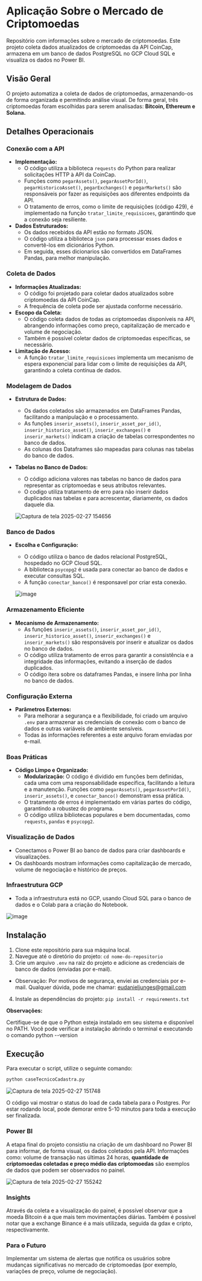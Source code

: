 # Aplicação Sobre o Mercado de Criptomoedas

Repositório com informações sobre o mercado de criptomoedas. Este projeto coleta dados atualizados de criptomoedas da API CoinCap, armazena em um banco de dados PostgreSQL no GCP Cloud SQL e visualiza os dados no Power BI.

## Visão Geral

O projeto automatiza a coleta de dados de criptomoedas, armazenando-os de forma organizada e permitindo análise visual. De forma geral, três criptomoedas foram escolhidas para serem analisadas: **Bitcoin, Ethereum e Solana.**

## Detalhes Operacionais

### Conexão com a API

* **Implementação:**
    * O código utiliza a biblioteca `requests` do Python para realizar solicitações HTTP à API da CoinCap.
    * Funções como `pegarAssets()`, `pegarAssetPorId()`, `pegarHistoricoAsset()`, `pegarExchanges()` e `pegarMarkets()` são responsáveis por fazer as requisições aos diferentes endpoints da API.
    * O tratamento de erros, como o limite de requisições (código 429), é implementado na função `tratar_limite_requisicoes`, garantindo que a conexão seja resiliente.
* **Dados Estruturados:**
    * Os dados recebidos da API estão no formato JSON.
    * O código utiliza a biblioteca `json` para processar esses dados e convertê-los em dicionários Python.
    * Em seguida, esses dicionarios são convertidos em DataFrames Pandas, para melhor manipulação.

### Coleta de Dados

* **Informações Atualizadas:**
    * O código foi projetado para coletar dados atualizados sobre criptomoedas da API CoinCap.
    * A frequência de coleta pode ser ajustada conforme necessário.
* **Escopo da Coleta:**
    * O código coleta dados de todas as criptomoedas disponíveis na API, abrangendo informações como preço, capitalização de mercado e volume de negociação.
    * Também é possível coletar dados de criptomoedas específicas, se necessário.
* **Limitação de Acesso:**
    * A função `tratar_limite_requisicoes` implementa um mecanismo de espera exponencial para lidar com o limite de requisições da API, garantindo a coleta contínua de dados.

### Modelagem de Dados

* **Estrutura de Dados:**
    * Os dados coletados são armazenados em DataFrames Pandas, facilitando a manipulação e o processamento.
    * As funções `inserir_assets()`, `inserir_asset_por_id()`, `inserir_historico_asset()`, `inserir_exchanges()` e `inserir_markets()` indicam a criação de tabelas correspondentes no banco de dados.
    * As colunas dos Dataframes são mapeadas para colunas nas tabelas do banco de dados.
* **Tabelas no Banco de Dados:**
    * O código adiciona valores nas tabelas no banco de dados para representar as criptomoedas e seus atributos relevantes.
    * O codigo utiliza tratamento de erro para não inserir dados duplicados nas tabelas e para acrescentar, diariamente, os dados daquele dia.
 
     ![Captura de tela 2025-02-27 154656](https://github.com/user-attachments/assets/dc773838-192f-4c84-aa5b-5b50b2794883)
 

### Banco de Dados

* **Escolha e Configuração:**
    * O código utiliza o banco de dados relacional PostgreSQL, hospedado no GCP Cloud SQL.
    * A biblioteca `psycopg2` é usada para conectar ao banco de dados e executar consultas SQL.
    * A função `conectar_banco()` é responsavel por criar esta conexão.
      
  ![image](https://github.com/user-attachments/assets/8f18cbaa-a6fb-4fc3-91d0-2cf1bd4637b7)


### Armazenamento Eficiente

* **Mecanismo de Armazenamento:**
    * As funções `inserir_assets()`, `inserir_asset_por_id()`, `inserir_historico_asset()`, `inserir_exchanges()` e `inserir_markets()` são responsáveis por inserir e atualizar os dados no banco de dados.
    * O código utiliza tratamento de erros para garantir a consistência e a integridade das informações, evitando a inserção de dados duplicados.
    * O código itera sobre os dataframes Pandas, e insere linha por linha no banco de dados.

### Configuração Externa

* **Parâmetros Externos:**
    * Para melhorar a segurança e a flexibilidade, foi criado um arquivo `.env` para armazenar as credenciais de conexão com o banco de dados e outras variáveis de ambiente sensíveis.
    * Todas às informações referentes a este arquivo foram enviadas por e-mail.

### Boas Práticas

* **Código Limpo e Organizado:**
    * **Modularização:** O código é dividido em funções bem definidas, cada uma com uma responsabilidade específica, facilitando a leitura e a manutenção. Funções como `pegarAssets()`, `pegarAssetPorId()`, `inserir_assets()`, e `conectar_banco()` demonstram essa prática.
    * O tratamento de erros é implementado em várias partes do código, garantindo a robustez do programa.
    * O código utiliza bibliotecas populares e bem documentadas, como `requests`, `pandas` e `psycopg2`.

### Visualização de Dados

* Conectamos o Power BI ao banco de dados para criar dashboards e visualizações.
* Os dashboards mostram informações como capitalização de mercado, volume de negociação e histórico de preços.

### Infraestrutura GCP

* Toda a infraestrutura está no GCP, usando Cloud SQL para o banco de dados e o Colab para a criação do Notebook.

 ![image](https://github.com/user-attachments/assets/e755ec51-fa90-49b9-ae58-2ada475ded69)


## Instalação

1.  Clone este repositório para sua máquina local.
2.  Navegue até o diretório do projeto: `cd nome-do-repositorio`
3.  Crie um arquivo `.env` na raiz do projeto e adicione as credenciais de banco de dados (enviadas por e-mail).
   * Observação: Por motivos de segurança, enviei as credenciais por e-mail. Qualquer dúvida, pode me chamar: eudanieljunges@gmail.com
4.  Instale as dependências do projeto: `pip install -r requirements.txt`

**Observações:**

Certifique-se de que o Python esteja instalado em seu sistema e disponível no PATH. Você pode verificar a instalação abrindo o terminal e executando o comando python --version

## Execução

Para executar o script, utilize o seguinte comando:

```bash
python caseTecnicoCadastra.py
```

![Captura de tela 2025-02-27 151748](https://github.com/user-attachments/assets/5a105e9b-68c0-49ad-a570-bd875dffb6e1)

O código vai mostrar o status do load de cada tabela para o Postgres. Por estar rodando local, pode demorar entre 5-10 minutos para toda a execução ser finalizada.


### Power BI

A etapa final do projeto consistiu na criação de um dashboard no Power BI para informar, de forma visual, os dados coletados pela API. Informações como: volume de transação nas últimas 24 horas, **quantidade de criptomoedas coletadas e preço médio das criptomoedas** são exemplos de dados que podem ser observados no painel.

![Captura de tela 2025-02-27 155242](https://github.com/user-attachments/assets/e734aee0-481f-450f-8ce9-c82c76f32d05)

### Insights

Através da coleta e a visualização do painel, é possível observar que a moeda Bitcoin é a que mais tem movimentações diárias. Também é possivel notar que a exchange Binance é a mais utilizada, seguida da gdax e cripto, respectivamente.

### Para o Futuro

Implementar um sistema de alertas que notifica os usuários sobre mudanças significativas no mercado de criptomoedas (por exemplo, variações de preço, volume de negociação).

